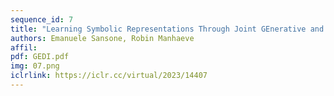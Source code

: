 ```yaml
---
sequence_id: 7
title: "Learning Symbolic Representations Through Joint GEnerative and DIscriminative Training"
authors: Emanuele Sansone, Robin Manhaeve
affil: 
pdf: GEDI.pdf
img: 07.png
iclrlink: https://iclr.cc/virtual/2023/14407
---
```

